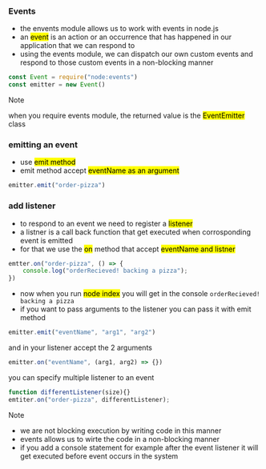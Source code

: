 ### Events
- the envents module allows us to work with events in node.js
- an <mark>event</mark> is an action or an occurrence that has happened in our application that we can respond to
- using the events module, we can dispatch our own custom events and respond to those custom events in a non-blocking manner
```js
const Event = require("node:events")
const emitter = new Event()
```
> [!NOTE]
> when you require events module, the returned value is the <mark>EventEmitter</mark> class
### emitting an event
- use <mark>emit<mark> method
- emit method accept <mark>eventName<mark> as an argument
```js
emitter.emit("order-pizza")
```
### add listener
- to respond to an event we need to register a <mark>listener</mark>
- a listner is a call back function that get executed when corrosponding event is emitted
- for that we use the <mark>on</mark> method that accept <mark> eventName and listner </mark>

```js
emtter.on("order-pizza", () => {
    console.log("orderRecieved! backing a pizza");
})
```
- now when you run <mark>node index</mark> you will get in the console `orderRecieved! backing a pizza`
- if you want to pass arguments to the listener you can pass it with emit method
```js
emitter.emit("eventName", "arg1", "arg2")
```
and in your listener accept the 2 arguments
```js
emitter.on("eventName", (arg1, arg2) => {})
```
you can specify multiple listener to an event
```js
function differentListener(size){}
emtiter.on("order-pizza", differentListener);
```
> [!NOTE]
> - we are not blocking execution by writing code in this manner
> - events allows us to wirte the code in a non-blocking manner
> - if you add a console statement for example after the event listener it will get executed before event occurs in the system
